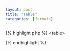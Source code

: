 ```yaml
---
layout: post
title: "Table"
categories: [formats]
---
```


{% highlight php %}
<table<?php print $attributes; ?>>
  <!-- It's complicated. -->
</table>
{% endhighlight %}
